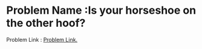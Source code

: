 # Problem Name :Is your horseshoe on the other hoof?
 Problem Link : [Problem Link.](http://codeforces.com/contest/228/problem/A)


